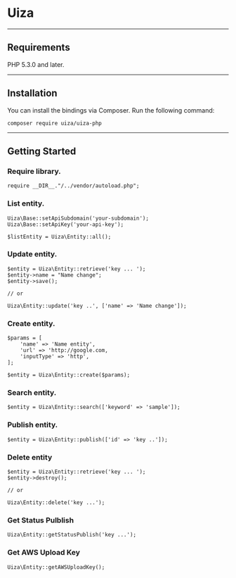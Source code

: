 # Uiza

----
## Requirements
PHP 5.3.0 and later.

----
## Installation
You can install the bindings via Composer. Run the following command:

````
composer require uiza/uiza-php
````

----

## Getting Started

### Require library.

````
require __DIR__."/../vendor/autoload.php";
````

### List entity.

````
Uiza\Base::setApiSubdomain('your-subdomain');
Uiza\Base::setApiKey('your-api-key');

$listEntity = Uiza\Entity::all();
````

### Update entity.

````
$entity = Uiza\Entity::retrieve('key ... ');
$entity->name = "Name change";
$entity->save();

// or

Uiza\Entity::update('key ..', ['name' => 'Name change']);

````

### Create entity.

````
$params = [
	'name' => 'Name entity',
	'url' => 'http://google.com,
	'inputType' => 'http',
];

$entity = Uiza\Entity::create($params);
````

### Search entity.

````
$entity = Uiza\Entity::search(['keyword' => 'sample']);
````

### Publish entity.

````
$entity = Uiza\Entity::publish(['id' => 'key ..']);
````

### Delete entity

````
$entity = Uiza\Entity::retrieve('key ... ');
$entity->destroy();

// or

Uiza\Entity::delete('key ...');
````

### Get Status Pulblish

````
Uiza\Entity::getStatusPublish('key ...');
````

### Get AWS Upload Key

````
Uiza\Entity::getAWSUploadKey();
````

